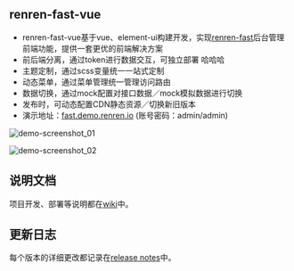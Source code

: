 ## renren-fast-vue
- renren-fast-vue基于vue、element-ui构建开发，实现[renren-fast](https://gitee.com/renrenio/renren-fast)后台管理前端功能，提供一套更优的前端解决方案
- 前后端分离，通过token进行数据交互，可独立部署  哈哈哈
- 主题定制，通过scss变量统一一站式定制
- 动态菜单，通过菜单管理统一管理访问路由
- 数据切换，通过mock配置对接口数据／mock模拟数据进行切换
- 发布时，可动态配置CDN静态资源／切换新旧版本
- 演示地址：[fast.demo.renren.io](http://fast.demo.renren.io) (账号密码：admin/admin)

![demo-screenshot_01](https://github.com/daxiongYang/renren-fast-vue/blob/master/demo-screenshot/01.png)

![demo-screenshot_02](https://github.com/daxiongYang/renren-fast-vue/blob/master/demo-screenshot/02.png)


## 说明文档
项目开发、部署等说明都在[wiki](https://github.com/daxiongYang/renren-fast-vue/wiki)中。


## 更新日志
每个版本的详细更改都记录在[release notes](https://github.com/daxiongYang/renren-fast-vue/releases)中。
